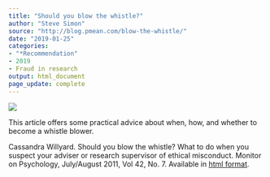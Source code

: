 ```yaml
---
title: "Should you blow the whistle?"
author: "Steve Simon"
source: "http://blog.pmean.com/blow-the-whistle/"
date: "2019-01-25"
categories:
- "*Recommendation"
- 2019
- Fraud in research
output: html_document
page_update: complete
---
```


![](http://www.pmean.com/images/19/blow-the-whistle01.png)

<div class="notes">

This article offers some practical advice about when, how, and whether to become a whistle blower.

Cassandra Willyard. Should you blow the whistle? What to do when you suspect your adviser or research supervisor of ethical misconduct. Monitor on Psychology, July/August 2011, Vol 42, No. 7. Available in [html format][wil1].

[wil1]: https://www.apa.org/monitor/2011/07-08/graduate-misconduct.aspx

</div>




